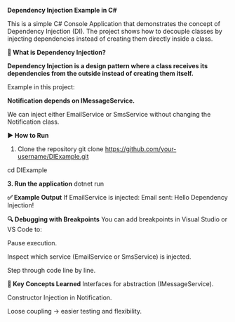 **Dependency Injection Example in C#**

This is a simple C# Console Application that demonstrates the concept of Dependency Injection (DI).
The project shows how to decouple classes by injecting dependencies instead of creating them directly inside a class.

**📖 What is Dependency Injection?**

**Dependency Injection is a design pattern where a class receives its dependencies from the outside instead of creating them itself.**

Example in this project:

**Notification depends on IMessageService.**

We can inject either EmailService or SmsService without changing the Notification class.

**▶️ How to Run**
1. Clone the repository
  git clone https://github.com/your-username/DIExample.git

  cd DIExample
  
**3. Run the application**
   dotnet run
   
**✅ Example Output**
If EmailService is injected:
Email sent: Hello Dependency Injection!

**🔍 Debugging with Breakpoints**
You can add breakpoints in Visual Studio or VS Code to:

Pause execution.

Inspect which service (EmailService or SmsService) is injected.

Step through code line by line.

**📌 Key Concepts Learned**
Interfaces for abstraction (IMessageService).

Constructor Injection in Notification.

Loose coupling → easier testing and flexibility.
